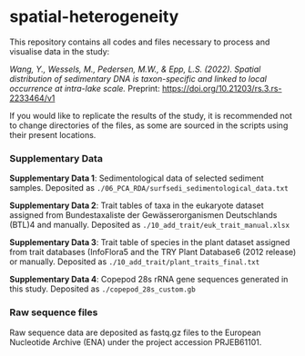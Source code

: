# spatial-heterogeneity

This repository contains all codes and files necessary to process and visualise data in the study:

*Wang, Y., Wessels, M., Pedersen, M.W., & Epp, L.S. (2022). Spatial distribution of sedimentary DNA is taxon-specific and linked to local occurrence at intra-lake scale.* 
Preprint: https://doi.org/10.21203/rs.3.rs-2233464/v1

If you would like to replicate the results of the study, it is recommended not to change directories of the files, as some are sourced in the scripts using their present locations.

### Supplementary Data
**Supplementary Data 1**: Sedimentological data of selected sediment samples. Deposited as `./06_PCA_RDA/surfsedi_sedimentological_data.txt`

**Supplementary Data 2**: Trait tables of taxa in the eukaryote dataset assigned from Bundestaxaliste der Gewässerorganismen Deutschlands (BTL)4 and manually. Deposited as `./10_add_trait/euk_trait_manual.xlsx`

**Supplementary Data 3**: Trait table of species in the plant dataset assigned from trait databases (InfoFlora5 and the TRY Plant Database6 (2012 release) or manually. Deposited as `./10_add_trait/plant_traits_final.txt`

**Supplementary Data 4**: Copepod 28s rRNA gene sequences generated in this study. Deposited as `./copepod_28s_custom.gb`

### Raw sequence files
Raw sequence data are deposited as fastq.gz files to the European Nucleotide Archive (ENA) under the project accession PRJEB61101.


